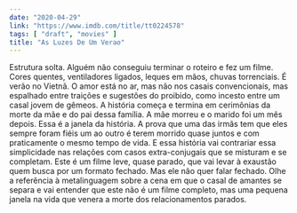 ```yaml
---
date: "2020-04-29"
link: "https://www.imdb.com/title/tt0224578"
tags: [ "draft", "movies" ]
title: "As Luzes De Um Verao"
---
```

Estrutura solta. Alguém não conseguiu terminar o roteiro e fez um filme. Cores quentes, ventiladores ligados, leques em mãos, chuvas torrenciais. É verão no Vietnã. O amor está no ar, mas não nos casais convencionais, mas espalhado entre traições e sugestões do proibido, como incesto entre um casal jovem de gêmeos. A história começa e termina em cerimônias da morte da mãe e do pai dessa família. A mãe morreu e o marido foi um mês depois. Essa é a janela da história. A prova que uma das irmãs tem que eles sempre foram fiéis um ao outro é terem morrido quase juntos e com praticamente o mesmo tempo de vida. E essa história vai contrariar essa simplicidade nas relações com casos extra-conjugais que se misturam e se completam. Este é um filme leve, quase parado, que vai levar à exaustão quem busca por um formato fechado. Mas ele não quer falar fechado. Olhe a referência à metalinguagem sobre a cena em que o casal de amantes se separa e vai entender que este não é um filme completo, mas uma pequena janela na vida que venera a morte dos relacionamentos parados.
